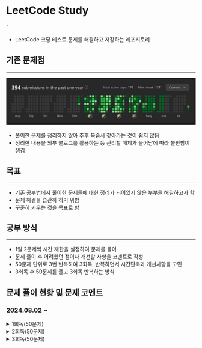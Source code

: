 # LeetCode Study
`
- LeetCode 코딩 테스트 문제를 해결하고 저장하는 레포지토리
## 기존 문제점
***
![sreensh](src/main/resources/img/LeetCodeScreenShot.PNG)
- 풀이한 문제를 정리하지 않아 추후 복습시 찾아가는 것이 쉽지 않음
- 정리한 내용을 외부 불로그를 활용하는 등 관리할 매체가 늘어남에 따라 불편함이 생김

## 목표
***
- 기존 공부법에서 풀이한 문제들에 대한 정리가 되어있지 않은 부부을 해결하고자 함
- 문제 해결을 습관하 하기 위함
- 꾸준히 키우는 것을 목표로 함

## 공부 방식
***
- 1일 2문제씩 시간 제한을 설정하여 문제를 물이
- 문제 풀이 후 어려웠던 점이나 개선할 사항을 코멘트로 작성
- 50문제 단위로 3번 반복하여 3회독, 반복하면서 시간단축과 개선사항을 고민
- 3회독 후 50문제를 풀고 3회독 반복하는 방식

## 문제 풀이 현황 및 문제 코멘트
### 2024.08.02 ~
<details>
<summary>1회독(50문제)</summary>
<br>

| 문제	                                                          | 난이도  | 걸린시간 | 제한시간	 |     날짜     | 코멘트                                                                                        |
|:-------------------------------------------------------------|:----:|:----:|:-----:|:----------:|:-------------------------------------------------------------------------------------------|
| 1. Two Sum                                                   | easy |  11  |  25   | 2024/08/02 |                                                                                            |
| 21. PalindromeNumber                                         | easy |  19  |  25   | 2024/08/02 |                                                                                            |
| 14. Longest Common Prefix                                    | easy |  12  |  25   | 2024/08/03 |                                                                                            |
| 21. Merge Two Sorted Lists                                   | easy |  TO  |  25   | 2024/08/03 | 리스트 자료의 특성을 잘 생각해서 풀어보자                                                                    |
| 14. SqrtX                                                    | easy |  23  |  25   | 2024/08/04 | 이진 탐색을 너무 늦게 생각했다                                                                          |
| 190. Reverse Bits                                            | easy |  12  |  25   | 2024/08/04 | 비트 연산자를 빠르게 생각해 내서 쉽게 풀었음                                                                  |
| 441. Arranging Coins                                         | easy |  15  |  25   | 2024/08/05 | 수학적 접근                                                                                     |
| 530. MinimumAbsoluteDifferenceInBST                          | easy |  21  |  25   | 2024/08/05 |                                                                                            |
| 2053. Kth Distinct String in an Array                        | easy |  20  |  25   | 2024/08/06 | 문제 해석에서 시간 소요, 맵 자료구조 하나로 해결 가능해 보임                                                        |
| 2144. Minimum Cost Of Buying Candies With Discount           | easy |  11  |  25   | 2024/08/06 | 내림 차순 배열을 생각하다 3의 배수를 의미하는 변수를 추가함으로써 더 간결하게 구현하였음                                         |
| 1822. Sign of the Product of an Array                        | easy |  6   |  25   | 2024/08/07 | 초기에 자료형의 메모리를 고려하지 않고 설계하다가 오버플로우 발생                                                       |
| 2129. Capitalize the Title                                   | easy |  22  |  25   | 2024/08/07 | 마지막 공백(" ") 제거를 유의해야 한다                                                                    |
| 2716. Minimize String Length                                 | easy |  7   |  25   | 2024/08/08 |                                                                                            |
| 1827. Minimum Operations to Make the Array Increasing        | easy |  6   |  25   | 2024/08/08 |                                                                                            |
| 1518. Water Bottles                                          | easy |  8   |  25   | 2024/08/09 |                                                                                            |
| 559. Maximum Depth of N-ary Tree                             | easy |  15  |  25   | 2024/08/09 | 트리에서 문제해결 할 때 경게값에서 문제가 발생(뿌리, 잎)하는 것을 조심하자                                                |
| 674. Longest Continuous Increasing Subsequence               | easy |  20  |  25   | 2024/08/10 |                                                                                            |
| 680. Valid Palindrome II                                     | easy |  15  |  25   | 2024/08/10 | 회문 문제의 한 유형.                                                                               |
| 3079. Find the Sum of Encrypted Integers                     | easy |  22  |  25   | 2024/08/11 |                                                                                            |
| 2974. Minimum Number Game                                    | easy |  20  |  25   | 2024/08/11 |                                                                                            |
| 703. Kth Largest Element In a Stream                         | easy |  TO  |  25   | 2024/08/12 | nums가 비어있는 경우, k가 nums의 크기보다 작은 경우 등, 처리해야할 경우의 수가 많았다. 우선순위 queue자료 구조를 활용하면 더 쉽게 풀릴것 같다. |
| 1791. Find Center Of Star Graph                              | easy |  10  |  25   | 2024/08/12 |                                                                                            |
| 1967. Number of Strings That Appear as Substrings in Word    | easy |  6   |  25   | 2024/08/13 | 성능이 않좋게 나왔다. String에서 지원하는 메소드를 그대로 쓴 이유. 다음에는 다른 방식으로 풀 것                                 |
| 2180. Count Integers With Even Digit Sum                     | easy |  17  |  25   | 2024/08/13 |                                                                                            |
| 110. Balanced Binary Tree                                    | easy |  23  |  25   | 2024/08/14 |                                                                                            |
| 145. Binary Tree Postorder Traversal                         | easy |  17  |  25   | 2024/08/14 |                                                                                            |
| 860. Lemonade Change                                         | easy |  20  |  25   | 2024/08/15 |                                                                                            |
| 1636. Sort Array by Increasing Frequency                     | easy |  17  |  25   | 2024/08/15 |                                                                                            |
| 1784. Check if Binary String Has at Most One Segment of Ones | easy |  15  |  25   | 2024/08/16 |                                                                                            |
| 1903. Largest Odd Number in String                           | easy |  7   |  25   | 2024/08/16 |                                                                                            |
| 1437. Check If All 1's Are at Least Length K Places Away     | easy |  16  |  25   | 2024/08/17 | 분기문을 설정하는 사고력을 요구하는 문제였다.                                                                  |
| 1534. Count Good Triplets                                    | easy |  10  |  25   | 2024/08/17 |                                                                                            |
| 594. Longest Harmonious Subsequence                          | easy |  23  |  25   | 2024/08/18 | 조건 분기를 신경써야 할 게 많아서 다른 방법을 고민. Map자료구조를 사용하면서 편하게 해결                                       |
| 509. Fibonacci Number                                        | easy |  10  |  25   | 2024/08/18 |                                                                                            |
| 3194. Minimum Average of Smallest and Largest Elements       | easy |  5   |  25   | 2024/08/19 |                                                                                            |
| 2810. Faulty Keyboard                                        | easy |  12  |  25   | 2024/08/19 | Stringbuilder 내용을 공부                                                                       |
| 2264. Largest 3-Same-Digit Number in String                  | easy |  5   |  25   | 2024/08/20 |                                                                                            |
| 2335. Minimum Amount of Time to Fill Cups                    | easy |  22  |  25   | 2024/08/20 | 조건 분기를 생각하는데 시간이 걸림                                                                        |
| 2255. Count Prefixes of a Given String                       | easy |  15  |  25   | 2024/08/21 | String 객체의 startsWith()메소드를 응용함                                                            |
| 2437. Number of Valid Clock Times                            | easy |  10  |  25   | 2024/08/21 |                                                                                            |
| 476. Number Complement                                       | easy |  20  |  25   | 2024/08/22 | 논리 연산자로 해결하려 했으나 수학적 기법으로 해결하는 것이 더 간편함을 중간에 깨달음                                           |
| 2582. Pass the Pillow                                        | easy |  8   |  25   | 2024/08/22 |                                                                                            |
| 1189. Maximum Number of Ballons                              | easy |  11  |  25   | 2024/08/23 |                                                                                            |
| 1480. Running Sum of 1d Array                                | easy |  3   |  25   | 2024/08/23 |                                                                                            |
| 2099. Find Subsequence of Length K With the Largest Sum      | easy |  TO  |  25   | 2024/08/24 | 기존배열을 무너뜨리지 않기 위한 조치로 우선순위큐 자료구조를 사용하는 것을 배웠음                                              |
| 1844. Replace All Digits with Characters                     | easy |  19  |  25   | 2024/08/24 |                                                                                            |
| 3136. Valid Word                                             | easy |  23  |  25   | 2024/08/25 |                                                                                            |
| 3142. Check if Grid Satisfies Conditions                     | easy |  12  |  25   | 2024/08/25 |                                                                                            |
| 590. N-ary Tree Postorder Traversal                          | easy |  19  |  25   | 2024/08/26 | 깊이 우선탐색을 활용                                                                                |
| 1046. Last Stone Weight                                      | easy |  12  |  25   | 2024/08/26 | 우선순위 큐 자료구조 사용. reverseOrder()를 사용하여 내림차순 정렬 하는 방식을 기억할 것.                                 |

</details>

<details>
<summary>2회독(50문제)</summary>
<br>

| 문제	                                                          | 난이도  | 걸린시간 | 제한시간	 |     날짜     | 코멘트                                                 |
|:-------------------------------------------------------------|:----:|:----:|:----:|:----------:|:----------------------------------------------------|
| 1. Two Sum                                                   | easy |  10  |  25  | 2024/08/27 |                                                     |
| 9. PalindromeNumber                                          | easy |  12  |  25  | 2024/08/27 |                                                     |
| 14. Longest Common Prefix                                    | easy |  15  |  25  | 2024/08/28 | 1회독 시 해결방법으로 동일하게 풀이해서 다른 방식으로 접근.                  |
| 21. Merge Two Sorted Lists                                   | easy |  22  |  25  | 2024/08/28 | 재귀방식으로 해결                                           |
| 14. SqrtX                                                    | easy |  15  |  25  | 2024/08/29 |                                                     |
| 190. Reverse Bits                                            | easy |  10  |  25  | 2024/08/29 |                                                     |
| 441. Arranging Coins                                         | easy |  5   |  25  | 2024/08/30 | 다른 풀이법은 불필요해 보임                                     |
| 530. MinimumAbsoluteDifferenceInBST                          | easy |  21  |  25  | 2024/08/30 | 직관성을 높이기 위해 메소드 분리를 하였음                             |
| 2053. Kth Distinct String in an Array                        | easy |  TO  |  25  | 2024/08/31 | 기존 코드에서 시간, 공간복잡도가 개선된 코드를 보고 작성                    |
| 2144. Minimum Cost Of Buying Candies With Discount           | easy |  10  |  25  | 2024/08/31 |                                                     |
| 1822. Sign of the Product of an Array                        | easy |  5   |  25  | 2024/09/01 |                                                     |
| 2129. Capitalize the Title                                   | easy |  17  |  25  | 2024/09/01 |                                                     |
| 2716. Minimize String Length                                 | easy |  5   |  25  | 2024/09/02 | set자료구조를 사용해야 할 것을 바로 인지함                           |
| 1827. Minimum Operations to Make the Array Increasing        | easy |  5   |  25  | 2024/09/02 |                                                     |
| 1518. Water Bottles                                          | easy |  6   |  25  | 2024/09/03 |                                                     |
| 559. Maximum Depth of N-ary Tree                             | easy |  13  |  25  | 2024/09/03 |                                                     |
| 674. Longest Continuous Increasing Subsequence               | easy |  5   |  25  | 2024/09/04 | 스택 자료구조를 활용, 가독성을 높임                                |
| 680. Valid Palindrome II                                     | easy |  22  |  25  | 2024/09/04 |                                                     |
| 3079. Find the Sum of Encrypted Integers                     | easy |  16  |  25  | 2024/09/05 | 코드 간편화 진행                                           |
| 2974. Minimum Number Game                                    | easy |  6   |  25  | 2024/09/05 |                                                     |
| 703. Kth Largest Element In a Stream                         | easy |  TO  |  25  | 2024/09/06 | 우선순위큐를 활용한 문제풀이로 해결                                 |
| 1791. Find Center Of Star Graph                              | easy |  3   |  25  | 2024/09/06 |                                                     |
| 1967. Number of Strings That Appear as Substrings in Word    | easy |  3   |  25  | 2024/09/07 |                                                     |
| 2180. Count Integers With Even Digit Sum                     | easy |  18  |  25  | 2024/09/07 | 검증을 진행하는 로직을 메소드로 분리해서 사용하였음                        |
| 110. Balanced Binary Tree                                    | easy |  12  |  25  | 2024/09/08 |                                                     |
| 145. Binary Tree Postorder Traversal                         | easy |  11  |  25  | 2024/09/08 |                                                     |
| 860. Lemonade Change                                         | easy |  22  |  25  | 2024/09/09 |                                                     |
| 1636. Sort Array by Increasing Frequency                     | easy |  17  |  25  | 2024/09/09 |                                                     |
| 1784. Check if Binary String Has at Most One Segment of Ones | easy |  22  |  25  | 2024/09/10 |                                                     |
| 1903. Largest Odd Number in String                           | easy |  10  |  25  | 2024/09/10 |                                                     |
| 1437. Check If All 1's Are at Least Length K Places Away     | easy |  -   |  25  | 2024/09/11 |                                                     |
| 1534. Count Good Triplets                                    | easy |  -   |  25  | 2024/09/11 |                                                     |
| 594. Longest Harmonious Subsequence                          | easy |  20  |  25  | 2024/09/12 |                                                     |
| 509. Fibonacci Number                                        | easy |  12  |  25  | 2024/09/12 |                                                     |
| 3194. Minimum Average of Smallest and Largest Elements       | easy |  12  |  25  | 2024/09/13 | 정렬과정을 제외한 풀이법으로 성능 개선                               |
| 2810. Faulty Keyboard                                        | easy |  10  |  25  | 2024/09/13 | StringBuilder관련 내용을 다시 찾아보았다. 안보고 풀 수 있게 숙지하는 것이 좋음 |
| 2264. Largest 3-Same-Digit Number in String                  | easy |  18  |  25  | 2024/09/14 |                                                     |
| 2335. Minimum Amount of Time to Fill Cups                    | easy |  12  |  25  | 2024/09/14 | 수학적 접근으로 코드 개선                                      |
| 2255. Count Prefixes of a Given String                       | easy |  TO  |  25  | 2024/09/15 | startWith() 메소드 동작을 직접 구현해 보았음                      |
| 2437. Number of Valid Clock Times                            | easy |  18  |  25  | 2024/09/15 |                                                     |
| 476. Number Complement                                       | easy |  10  |  25  | 2024/09/16 | Integer 내장함수 highestOneBit()를 활용                    |
| 2582. Pass the Pillow                                        | easy |  15  |  25  | 2024/09/16 |                                                     |
| 1189. Maximum Number of Ballons                              | easy |  14  |  25  | 2024/09/17 |                                                     |
| 1480. Running Sum of 1d Array                                | easy |  10  |  25  | 2024/09/17 |                                                     |
| 2099. Find Subsequence of Length K With the Largest Sum      | easy |  23  |  25  | 2024/09/18 |                                                     |
| 1844. Replace All Digits with Characters                     | easy |  20  |  25  | 2024/09/18 |                                                     |
| 3136. Valid Word                                             | easy |  15  |  25  | 2024/09/19 |                                                     |
| 3142. Check if Grid Satisfies Conditions                     | easy |  9   |  25  | 2024/09/19 |                                                     |
| 590. N-ary Tree Postorder Traversal                          | easy |  17  |  25  | 2024/09/20 |                                                     |
| 1046. Last Stone Weight                                      | easy |  15  |  25  | 2024/09/20 |                                                     |

</details>

<details>
<summary>3회독(50문제)</summary>
<br>

| 문제	                                                          | 난이도  | 걸린시간 | 제한시간	 |     날짜     | 코멘트                  |
|:-------------------------------------------------------------|:----:|:----:|:-----:|:----------:|:---------------------|
| 1. Two Sum                                                   | easy |  6   |  25   | 2024/09/21 |                      |
| 9. PalindromeNumber                                          | easy |  8   |  25   | 2024/09/21 |                      |
| 14. Longest Common Prefix                                    | easy |  12  |  25   | 2024/09/22 |                      |
| 21. Merge Two Sorted Lists                                   | easy |  10  |  25   | 2024/09/22 |                      |
| 69. SqrtX                                                    | easy |  3   |  25   | 2024/09/23 | 제공되는 프레임워크를 사용하자     |
| 190. Reverse Bits                                            | easy |  12  |  25   | 2024/09/23 |                      |
| 441. Arranging Coins                                         | easy |  15  |  25   | 2024/09/24 | 양끝을 한번에 처리하면서 속도를 향상 |
| 530. Minimum Absolute Difference in BST                      | easy |  22  |  25   | 2024/09/24 |                      |
| 2053. Kth Distinct String in an Array                        | easy |  10  |  25   | 2024/09/25 |                      |
| 2144. Minimum Cost Of Buying Candies With Discount           | easy |  11  |  25   | 2024/09/25 |                      |
| 1822. Sign of the Product of an Array                        | easy |  10  |  25   | 2024/09/26 |                      |
| 2129. Capitalize the Title                                   | easy |  19  |  25   | 2024/09/26 | 스트링 빌더를 사용           |
| 2716. Minimize String Length                                 | easy |  3   |  25   | 2024/09/27 |                      |
| 1827. Minimum Operations to Make the Array Increasing        | easy |  9   |  25   | 2024/09/27 |                      |
| 1518. Water Bottles                                          | easy |  12  |  25   | 2024/09/28 |                      |
| 559. Maximum Depth of N-ary Tree                             | easy |  15  |  25   | 2024/09/28 |                      |
| 674. Longest Continuous Increasing Subsequence               | easy |  14  |  25   | 2024/09/29 |                      |
| 680. Valid Palindrome II                                     | easy |  22  |  25   | 2024/09/29 | 깔끔한 풀이법 작성           |
| 3079. Find the Sum of Encrypted Integers                     | easy |  20  |  25   | 2024/09/30 |                      |
| 2974. Minimum Number Game                                    | easy |  15  |  25   | 2024/09/30 |                      |
| 703. Kth Largest Element In a Stream                         | easy |      |  25   |            |                      |
| 1791. Find Center Of Star Graph                              | easy |      |  25   |            |                      |
| 1967. Number of Strings That Appear as Substrings in Word    | easy |      |  25   |            |                      |
| 2180. Count Integers With Even Digit Sum                     | easy |      |  25   |            |                      |
| 110. Balanced Binary Tree                                    | easy |      |  25   |            |                      |
| 145. Binary Tree Postorder Traversal                         | easy |      |  25   |            |                      |
| 860. Lemonade Change                                         | easy |      |  25   |            |                      |
| 1636. Sort Array by Increasing Frequency                     | easy |      |  25   |            |                      |
| 1784. Check if Binary String Has at Most One Segment of Ones | easy |      |  25   |            |                      |
| 1903. Largest Odd Number in String                           | easy |      |  25   |            |                      |
| 1437. Check If All 1's Are at Least Length K Places Away     | easy |      |  25   |            |                      |
| 1534. Count Good Triplets                                    | easy |      |  25   |            |                      |
| 594. Longest Harmonious Subsequence                          | easy |      |  25   |            |                      |
| 509. Fibonacci Number                                        | easy |      |  25   |            |                      |
| 3194. Minimum Average of Smallest and Largest Elements       | easy |      |  25   |            |                      |
| 2810. Faulty Keyboard                                        | easy |      |  25   |            |                      |
| 2264. Largest 3-Same-Digit Number in String                  | easy |      |  25   |            |                      |
| 2335. Minimum Amount of Time to Fill Cups                    | easy |      |  25   |            |                      |
| 2255. Count Prefixes of a Given String                       | easy |      |  25   |            |                      |
| 2437. Number of Valid Clock Times                            | easy |      |  25   |            |                      |
| 476. Number Complement                                       | easy |      |  25   |            |                      |
| 2582. Pass the Pillow                                        | easy |      |  25   |            |                      |
| 1189. Maximum Number of Ballons                              | easy |      |  25   |            |                      |
| 1480. Running Sum of 1d Array                                | easy |      |  25   |            |                      |
| 2099. Find Subsequence of Length K With the Largest Sum      | easy |      |  25   |            |                      |
| 1844. Replace All Digits with Characters                     | easy |      |  25   |            |                      |
| 3136. Valid Word                                             | easy |      |  25   |            |                      |
| 3142. Check if Grid Satisfies Conditions                     | easy |      |  25   |            |                      |
| 590. N-ary Tree Postorder Traversal                          | easy |      |  25   |            |                      |
| 1046. Last Stone Weight                                      | easy |      |  25   |            |                      |

</details>
